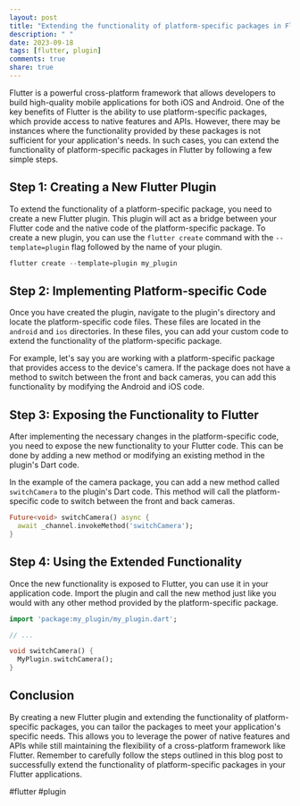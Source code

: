 ```yaml
---
layout: post
title: "Extending the functionality of platform-specific packages in Flutter."
description: " "
date: 2023-09-18
tags: [flutter, plugin]
comments: true
share: true
---
```


Flutter is a powerful cross-platform framework that allows developers to build high-quality mobile applications for both iOS and Android. One of the key benefits of Flutter is the ability to use platform-specific packages, which provide access to native features and APIs. However, there may be instances where the functionality provided by these packages is not sufficient for your application's needs. In such cases, you can extend the functionality of platform-specific packages in Flutter by following a few simple steps.

## Step 1: Creating a New Flutter Plugin

To extend the functionality of a platform-specific package, you need to create a new Flutter plugin. This plugin will act as a bridge between your Flutter code and the native code of the platform-specific package. To create a new plugin, you can use the `flutter create` command with the `--template=plugin` flag followed by the name of your plugin.

```dart
flutter create --template=plugin my_plugin
```

## Step 2: Implementing Platform-specific Code

Once you have created the plugin, navigate to the plugin's directory and locate the platform-specific code files. These files are located in the `android` and `ios` directories. In these files, you can add your custom code to extend the functionality of the platform-specific package.

For example, let's say you are working with a platform-specific package that provides access to the device's camera. If the package does not have a method to switch between the front and back cameras, you can add this functionality by modifying the Android and iOS code.

## Step 3: Exposing the Functionality to Flutter

After implementing the necessary changes in the platform-specific code, you need to expose the new functionality to your Flutter code. This can be done by adding a new method or modifying an existing method in the plugin's Dart code.

In the example of the camera package, you can add a new method called `switchCamera` to the plugin's Dart code. This method will call the platform-specific code to switch between the front and back cameras.

```dart
Future<void> switchCamera() async {
  await _channel.invokeMethod('switchCamera');
}
```

## Step 4: Using the Extended Functionality

Once the new functionality is exposed to Flutter, you can use it in your application code. Import the plugin and call the new method just like you would with any other method provided by the platform-specific package.

```dart
import 'package:my_plugin/my_plugin.dart';

// ...

void switchCamera() {
  MyPlugin.switchCamera();
}
```

## Conclusion

By creating a new Flutter plugin and extending the functionality of platform-specific packages, you can tailor the packages to meet your application's specific needs. This allows you to leverage the power of native features and APIs while still maintaining the flexibility of a cross-platform framework like Flutter. Remember to carefully follow the steps outlined in this blog post to successfully extend the functionality of platform-specific packages in your Flutter applications.

#flutter #plugin